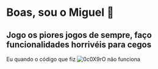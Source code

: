 # Boas, sou o Miguel 👋
## Jogo os piores jogos de sempre, faço funcionalidades horrivéis para cegos

Eu quando o código que fiz
![0c0X9rO](https://github.com/user-attachments/assets/31d34cc2-da22-4670-9c4d-680659f6d8fc)
não funciona 

<!--
**iMakal/imakal** is a ✨ _special_ ✨ repository because its `README.md` (this file) appears on your GitHub profile.

Here are some ideas to get you started:

- 🔭 I’m currently working on ...
- 🌱 I’m currently learning ...
- 👯 I’m looking to collaborate on ...
- 🤔 I’m looking for help with ...
- 💬 Ask me about ...
- 📫 How to reach me: ...
- 😄 Pronouns: ...
- ⚡ Fun fact: ...
-->
